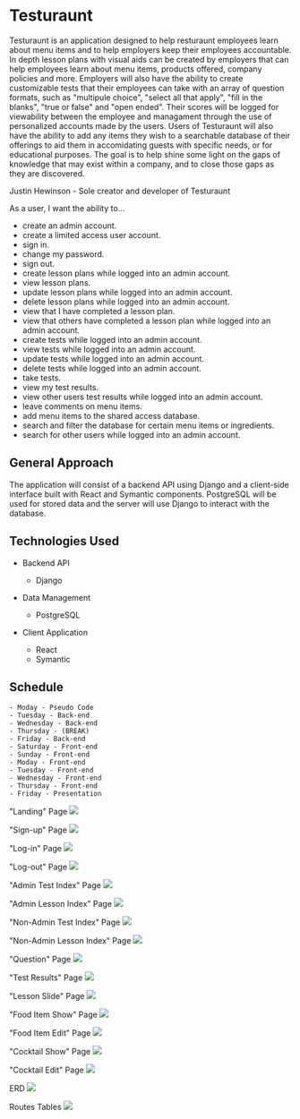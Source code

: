 # Testuraunt

Testuraunt is an application designed to help resturaunt employees learn about menu items and to help employers keep their employees accountable.
In depth lesson plans with visual aids can be created by employers that can help employees learn about menu items, products offered, company policies and more. Employers will also have the ability to create customizable tests that their employees can take with an array of question formats, such as "multipule choice", "select all that apply", "fill in the blanks", "true or false" and "open ended". Their scores will be logged for viewability between the employee and managament through the use of personalized accounts made by the users. Users of Testuraunt will also have the ability to add any items they wish to a searchable database of their offerings to aid them in accomidating guests with specific needs, or for educational purposes. The goal is to help shine some light on the gaps of knowledge that may exist within a company, and to close those gaps as they are discovered.

Justin Hewinson - Sole creator and developer of Testuraunt


As a user, I want the ability to...

  - create an admin account.
  - create a limited access user account.
  - sign in.
  - change my password.
  - sign out.
  - create lesson plans while logged into an admin account.
  - view lesson plans.
  - update lesson plans while logged into an admin account.
  - delete lesson plans while logged into an admin account.
  - view that I have completed a lesson plan.
  - view that others have completed a lesson plan while logged into an  admin account.
  - create tests while logged into an admin account.
  - view tests while logged into an admin account.
  - update tests while logged into an admin account.
  - delete tests while logged into an admin account.
  - take tests. 
  - view my test results.
  - view other users test results while logged into an admin account.
  - leave comments on menu items.
  - add menu items to the shared access database.
  - search and filter the database for certain menu items or ingredients.
  - search for other users while logged into an admin account.

 ## General Approach

The application will consist of a backend API using Django and a client-side interface built with React and Symantic components. PostgreSQL will be used for stored data and the server will use Django to interact with the database. 

## Technologies Used
- Backend API
    - Django

 - Data Management
    - PostgreSQL

- Client Application
    - React
    - Symantic

## Schedule
    - Moday - Pseudo Code
    - Tuesday - Back-end
    - Wednesday - Back-end
    - Thursday - (BREAK)
    - Friday - Back-end
    - Saturday - Front-end
    - Sunday - Front-end
    - Moday - Front-end
    - Tuesday - Front-end
    - Wednesday - Front-end
    - Thursday - Front-end
    - Friday - Presentation

    

 "Landing" Page
    ![](/testaurant_wireframes/Testuraunt-Landing.drawio.png)

 "Sign-up" Page
    ![](/testaurant_wireframes/Testuraunt-Sign%20up.drawio.png)

"Log-in" Page
    ![](/testaurant_wireframes/Testuraunt-Log%20in.drawio.png) 

"Log-out" Page
    ![](/testaurant_wireframes/Testuraunt-Log%20out.drawio.png)

"Admin Test Index" Page
    ![](/testaurant_wireframes/Testuraunt-Admin%20Test%20Index.drawio.png)

"Admin Lesson Index" Page
    ![](/testaurant_wireframes/Testuraunt-Admin%20Lesson%20Index.drawio%20(1).png)

"Non-Admin Test Index" Page
    ![](/testaurant_wireframes/Testuraunt-Test%20Index.drawio.png)    

"Non-Admin Lesson Index" Page
    ![](/testaurant_wireframes/Testuraunt-Lesson%20Index.drawio.png)

"Question" Page
    ![](/testaurant_wireframes/Testuraunt-Test%20Question%20Example.drawio.png)

"Test Results" Page
    ![](/testaurant_wireframes/Testuraunt-Test%20Results.drawio.png)

"Lesson Slide" Page
    ![](/testaurant_wireframes/Testuraunt-Lesson%20Example.drawio.png)

"Food Item Show" Page
    ![](/testaurant_wireframes/Testuraunt-Food%20Item%20Show.drawio.png)

"Food Item Edit" Page
    ![](/testaurant_wireframes/Testuraunt-Food%20Items%20Edit.drawio.png)

"Cocktail Show" Page
    ![](/testaurant_wireframes/Testuraunt-Cocktails%20Show.drawio.png)

"Cocktail Edit" Page
    ![](/testaurant_wireframes/Testuraunt-Cocktails%20Edit.drawio.png)

ERD
    ![](/testaurant_wireframes/Testuraunt-ERD.drawio.png)

Routes Tables
    ![](/testaurant_wireframes/Testuraunt-Routes%20Tables.drawio%20(1).png)
